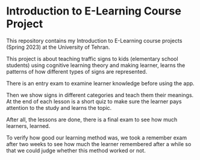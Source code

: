 # Introduction to E-Learning Course Project

This repository contains my Introduction to E-Learning course projects (Spring 2023) at the University of Tehran.

This project is about teaching traffic signs to kids (elementary school students) using cognitive learning theory and making learner, learns the patterns of how different types of signs are represented.

There is an entry exam to examine learner knowledge before using the app.

Then we show signs in different categories and teach them their meanings. At the end of each lesson is a short quiz to make sure the learner pays attention to the study and learns the topic.

After all, the lessons are done, there is a final exam to see how much learners, learned.

To verify how good our learning method was, we took a remember exam after two weeks to see how much the learner remembered after a while so that we could judge whether this method worked or not.
